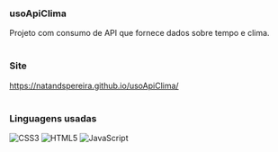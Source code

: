 ### usoApiClima
Projeto com consumo de API que fornece dados sobre tempo e clima.
<br>
<br>
### Site 
https://natandspereira.github.io/usoApiClima/ 
<br>
<br>
### Linguagens usadas 
![CSS3](https://img.shields.io/badge/css3-%231572B6.svg?style=for-the-badge&logo=css3&logoColor=white)
![HTML5](https://img.shields.io/badge/html5-%23E34F26.svg?style=for-the-badge&logo=html5&logoColor=white)
![JavaScript](https://img.shields.io/badge/javascript-%23323330.svg?style=for-the-badge&logo=javascript&logoColor=%23F7DF1E)
